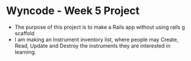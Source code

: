 Wyncode - Week 5 Project
==========================

* The purpose of this project is to make a Rails app without using rails g scaffold
* I am making an Instrument inventory list, where people may Create, Read, Update and Destroy 
the instruments they are interested in learning.
